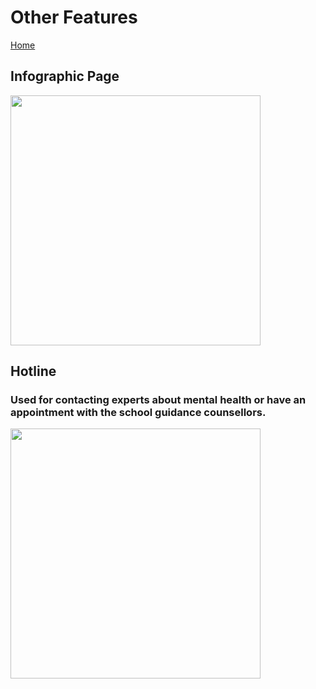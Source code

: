# Other Features
[Home](../index.md)
## Infographic Page
<img height="400px" src="https://scontent.fdvo1-1.fna.fbcdn.net/v/t1.15752-9/125526043_209744317212959_2940072662950429660_n.png?_nc_cat=100&ccb=2&_nc_sid=ae9488&_nc_eui2=AeHN1wa8h781k7xdMTFOaVqriNLjV20Y8POI0uNXbRjw89BAt6OLEmNulIOV6jNWcE2bliem5zNFxeNlAIWj5PgO&_nc_ohc=PDiYnhKzwxUAX_28YG3&_nc_ht=scontent.fdvo1-1.fna&oh=9600c98a1bcab276689558c252fe9d38&oe=5FDD74B6"/> <br>
## Hotline
### Used for contacting experts about mental health or have an appointment with the school guidance counsellors.
<img height="400px" src="https://scontent.xx.fbcdn.net/v/t1.15752-0/p280x280/126835002_821289908648181_7951317874022457892_n.png?_nc_cat=108&ccb=2&_nc_sid=ae9488&_nc_eui2=AeGuo6yTieudZahTnr7dr7m6VKvRUKIu_VpUq9FQoi79WplSSzwc1fHggvpsns9YTiUBYUA0jg35fvLu0r2QEzP4&_nc_ohc=6vDHhVmevh0AX9i_Uds&_nc_ad=z-m&_nc_cid=0&_nc_ht=scontent.xx&oh=45b683d3edbfdbfc8b1241083a319688&oe=5FDD65C4"/> <br>
